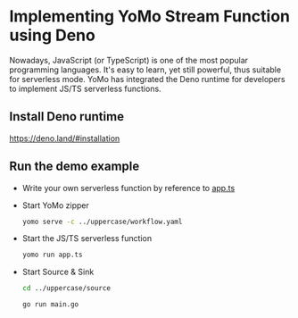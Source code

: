 # Implementing YoMo Stream Function using Deno

Nowadays, JavaScript (or TypeScript) is one of the most popular programming
languages. It's easy to learn, yet still powerful, thus suitable for serverless
mode. YoMo has integrated the Deno runtime for developers to implement JS/TS
serverless functions.

## Install Deno runtime

https://deno.land/#installation

## Run the demo example

- Write your own serverless function by reference to [app.ts](app.ts)

- Start YoMo zipper

  ```sh
  yomo serve -c ../uppercase/workflow.yaml
  ```

- Start the JS/TS serverless function

  ```sh
  yomo run app.ts
  ```

- Start Source & Sink

  ```sh
  cd ../uppercase/source

  go run main.go
  ```
